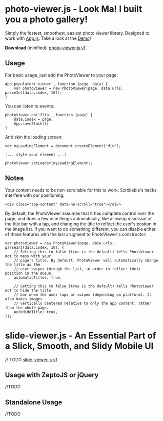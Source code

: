 photo-viewer.js - Look Ma! I built you a photo gallery!
=======================================================

Simply the fastest, smoothest, easiest photo viewer library. Designed to work with [App.js](http://code.kik.com/photo-viewer/demos/basic.html). Take a look at the [Demo](http://code.kik.com/photo-viewer/demos/basic.html)!

__Download__ (minified): [photo-viewer.js v1](http://cdn.kik.com/photo-viewer/1/photo-viewer.js)


Usage
-----

For basic usage, just add the PhotoViewer to your page:

	App.populator('viewer', function (page, data) {
		var photoViewer = new PhotoViewer(page, data.urls, parseInt(data.index, 10));
	}

You can listen to events:

	photoViewer.on('flip', function (page) {
		data.index = page;
		App.saveStack();
	}

And skin the loading screen:

	var myLoadingElement = document.createElement('div');

	[... style your element ...]

	photoViewer.setLoader(myLoadingElement);


Notes
-----

Your content needs to be non-scrollable for this to work. Scrollable's hacks interfere with our positioning.

	<div class="app-content" data-no-scroll="true"></div>

By default, the PhotoViewer assumes that it has complete control over the page, and does a few nice things automatically, like allowing dismissal of the title bar with a tap, and changing the title to reflect the user's postion in the image list. If you want to do something different, you can disable either of these features with the last arugment to PhotoViewer's constructor:

	var photoViewer = new PhotoViewer(page, data.urls, parseInt(data.index, 10), {
		// Setting this to false (true is the default) tells PhotoViewer not to mess with your
		// page's title. By default, PhotoViewer will automatically change the title as the
		// user swipes through the list, in order to reflect their position in the queue.
		automaticTitles: true,

		// Setting this to false (true is the default) tells PhotoViewer not to hide the title
		// bar when the user taps or swipes (depending on platform). It also makes images
		// vertically centered relative to only the app content, rather than the whole page.
		autoHideTitle: true,
	});


slide-viewer.js - An Essential Part of a Slick, Smooth, and Slidy Mobile UI
===========================================================================
// TODO
[slide-viewer.js v1](http://cdn.kik.com/photo-viewer/1/slide-viewer.js)

Usage with ZeptoJS or jQuery
----------------------------

//TODO




Standalone Usage
----------------

//TODO
